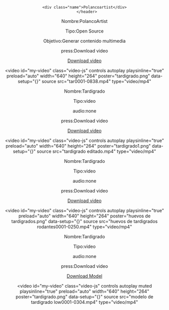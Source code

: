 <!DOCTYPE html>
</html>
<html lang="en">
<head>
    <meta charset="UTF-8">
    <meta http-equiv="X-UA-Compatible" content="IE=edge">
    <meta name="viewport" content="width=device-width, initial-scale=1.0">
    <link rel="stylesheet" href="polancoartist.css">
    <link rel="stylesheet" href="View.scss">
    <link href="https://vjs.zencdn.net/7.15.4/video-js.css" rel="stylesheet" />
    <link rel="stylesheet" href="normalize.css"> 
   
   
</head>
<body >
<header>
  

<!--este es tu contador-->

<div class="statistics"></div>
 
  
  
<!--aqui empieza tu pagina-->
 
  <!--perfil--> 
  <div class="perfil"></div>
      <!--Nombre-->      

    <div class="name">Polancoartist</div>
       </header> 


<p loading="lazy">Nombre:<span loading="lazy">PolancoArtist</span></p>
<p loading="lazy">Tipo:<span loading="lazy">Open Source</span></p>
<p>Objetivo:<span loading="lazy">Generar contenido multimedia</span></p>
<p>press:<span loading="lazy">Download video</span></p>
<a class="btn" href="tar0001-0838.mp4" download>Download video</a> 

<!--Galeria de videos va aqui-->
        

<video
id="my-video"
class="video-js"
controls
autoplay
playsinline="true"
preload="auto"
width="640"
height="264"
poster="tardigrado.png"
data-setup="{}"
source
src="tar0001-0838.mp4"
type="video/mp4"
></video>



<p loading="lazy">Nombre:<span loading="lazy">Tardigrado</span></p>
<p loading="lazy">Tipo:<span loading="lazy">video</span></p>
<p>audio:<span loading="lazy">none</span></p>
<p>press:<span loading="lazy">Download video</span></p>
<a class="btn" href="tardigrado editado.mp4" download>Download video</a> 

<video
id="my-video"
class="video-js"
controls
autoplay
playsinline="true"
preload="auto"
width="640"
height="264"
poster="tardigrado1.png"
data-setup="{}"
source
src="tardigrado editado.mp4"
type="video/mp4"
></video>


<p loading="lazy">Nombre:<span loading="lazy">Tardigrado</span></p>
<p loading="lazy">Tipo:<span loading="lazy">video</span></p>
<p>audio:<span loading="lazy">none</span></p>
<p>press:<span loading="lazy">Download video</span></p>
<a class="btn" href="huevos de tardigrados rodantes0001-0250.mp4" download>Download video</a> 



<video
id="my-video"
class="video-js"
controls
autoplay
playsinline="true"
preload="auto"
width="640"
height="264"
poster="huevos de tardigrados.png"
data-setup="{}"
source
src="huevos de tardigrados rodantes0001-0250.mp4"
type="video/mp4"
></video>



<p loading="lazy">Nombre:<span loading="lazy">Tardigrado</span></p>
<p loading="lazy">Tipo:<span loading="lazy">video</span></p>
<p>audio:<span loading="lazy">none</span></p>
<p>press:<span loading="lazy">Download video</span></p>
<a class="btn" href="tardigrado modelo.stl" download>Download Model</a> 

<video
id="my-video"
class="video-js"
controls
autoplay
muted
playsinline="true"
preload="auto"
width="640"
height="264"
poster="tardigrado.png"
data-setup="{}"
source
src="modelo de tardigrado low0001-0304.mp4"
type="video/mp4"
></video>
 



<!-- a link de empresas-->
<div class="responsive" loading="lazy">
<a class="link" href="#" src="#" ></a>
<a class="link" href="#"  src="#" ></a>
<a class="link" href="#" src="#" ></a>
<a class="link" href="#" src="#" ></a>
<a class="link" href="#" src="#" ></a>
<a class="link" href="#" src="#" ></a>
<a class="link" href="#"src="#" ></a>

</div>
   


<script src="polancoartists.js"></script>     

 </body>
</html>





 


                  




                         
                                                       
                          

